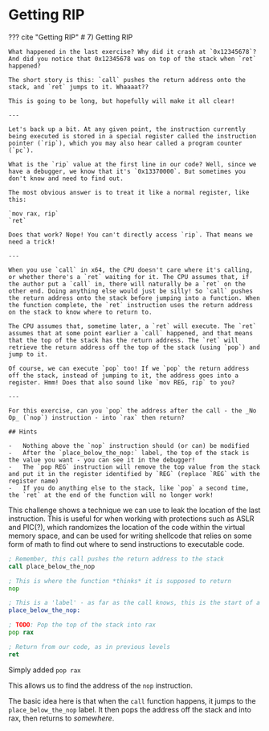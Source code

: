 # Getting RIP

??? cite "Getting RIP"
    # 7) Getting RIP

    What happened in the last exercise? Why did it crash at `0x12345678`? And did you notice that 0x12345678 was on top of the stack when `ret` happened?

    The short story is this: `call` pushes the return address onto the stack, and `ret` jumps to it. Whaaaat??

    This is going to be long, but hopefully will make it all clear!

    ---

    Let's back up a bit. At any given point, the instruction currently being executed is stored in a special register called the instruction pointer (`rip`), which you may also hear called a program counter (`pc`).

    What is the `rip` value at the first line in our code? Well, since we have a debugger, we know that it's `0x13370000`. But sometimes you don't know and need to find out.

    The most obvious answer is to treat it like a normal register, like this:

    `mov rax, rip`  
    `ret`  

    Does that work? Nope! You can't directly access `rip`. That means we need a trick!

    ---

    When you use `call` in x64, the CPU doesn't care where it's calling, or whether there's a `ret` waiting for it. The CPU assumes that, if the author put a `call` in, there will naturally be a `ret` on the other end. Doing anything else would just be silly! So `call` pushes the return address onto the stack before jumping into a function. When the function complete, the `ret` instruction uses the return address on the stack to know where to return to.

    The CPU assumes that, sometime later, a `ret` will execute. The `ret` assumes that at some point earlier a `call` happened, and that means that the top of the stack has the return address. The `ret` will retrieve the return address off the top of the stack (using `pop`) and jump to it.

    Of course, we can execute `pop` too! If we `pop` the return address off the stack, instead of jumping to it, the address goes into a register. Hmm! Does that also sound like `mov REG, rip` to you?

    ---

    For this exercise, can you `pop` the address after the call - the _No Op_ (`nop`) instruction - into `rax` then return?

    ## Hints

    -   Nothing above the `nop` instruction should (or can) be modified
    -   After the `place_below_the_nop:` label, the top of the stack is the value you want - you can see it in the debugger!
    -   The `pop REG` instruction will remove the top value from the stack and put it in the register identified by `REG` (replace `REG` with the register name)
    -   If you do anything else to the stack, like `pop` a second time, the `ret` at the end of the function will no longer work!

This challenge shows a technique we can use to leak the location of the last instruction. This is useful for when working with protections such as ASLR and PIC(?), which randomizes the location of the code within the virtual memory space, and can be used for writing shellcode that relies on some form of math to find out where to send instructions to executable code.

```asm
; Remember, this call pushes the return address to the stack
call place_below_the_nop

; This is where the function *thinks* it is supposed to return
nop

; This is a 'label' - as far as the call knows, this is the start of a function
place_below_the_nop:

; TODO: Pop the top of the stack into rax
pop rax

; Return from our code, as in previous levels
ret
```

Simply added `pop rax`

This allows us to find the address of the `nop` instruction.

The basic idea here is that when the `call` function happens, it jumps to the `place_below_the_nop` label. It then pops the address off the stack and into rax, then returns to *somewhere*.